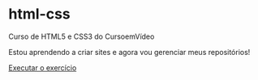 # html-css
Curso de HTML5 e CSS3 do CursoemVídeo

Estou aprendendo a criar sites e agora vou gerenciar meus repositórios!

<a href="https://lucasrg08.github.io/html-css/exercicios/ex001/index.html">Executar o exercício</a>